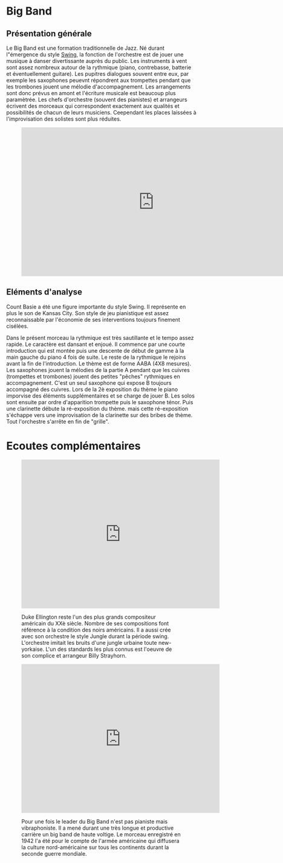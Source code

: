 # Big Band

## Présentation générale
Le Big Band est une formation traditionnelle de Jazz. Né durant l"émergence du style [Swing](/styles/a2-swing.md#Présentation-Générale), la fonction de l'orchestre est de jouer une musique à danser divertissante auprès du public. Les instruments à vent sont assez nombreux autour de la rythmique (piano, contrebasse, batterie et éventuellement guitare). Les pupitres dialogues souvent entre eux, par exemple les saxophones peuevnt répondrent aux trompettes pendant que les trombones jouent une mélodie d'accompagnement. Les arrangements sont donc prévus en amont et l'écriture musicale est beaucoup plus paramètrée. Les chefs d'orchestre (souvent des pianistes) et arrangeurs écrivent des morceaux qui correspondent exactement aux qualités et possibilités de chacun de leurs musiciens. Ceependant les places laissées à l'improvisation des solistes sont plus réduites.

<figure class="app-frame formations text-align-center" data-title="Jumpin At The Woodside - Count Basie Orchestra">
 <iframe width="699" height="393" src="https://www.youtube.com/embed/DLNjJytddVU?list=RDDLNjJytddVU" title="Count Basie  - Jumping At The Woodside" frameborder="0" allow="accelerometer; autoplay; clipboard-write; encrypted-media; gyroscope; picture-in-picture; web-share" allowfullscreen></iframe>
  <!-- <video src="assets/images/Jumpin.At.The.Woodside-Count.Basie_360p.mp4" controls> -->
</figure>

## Eléments d'analyse
Count Basie a été une figure importante du style Swing. Il représente en plus le son de Kansas City. Son style de jeu pianistique est assez reconnaissable par l'économie de ses interventions toujours finement cisélées.

Dans le présent morceau la rythmique est très sautillante et le tempo assez rapide. Le caractère est dansant et enjoué. Il commence par une courte introduction qui est montée puis une descente de début de gamme à la main gauche du piano 4 fois de suite. Le reste de la rythmique le rejoins avant la fin de l'introduction. Le thème est de forme AABA (4X8 mesures). Les saxophones jouent la mélodies de la partie A pendant que les cuivres (trompettes et trombones) jouent des petites "pêches" rythmiques en accompagnement. C'est un seul saxophone qui expose B toujours accompagné des cuivres. Lors de la 2è exposition du thème le piano imporvise des éléments supplémentaires et se charge de jouer B. Les solos sont ensuite par ordre d'apparition trompette puis le saxophone ténor. Puis une clarinette débute la ré-exposition du thème. mais cette ré-exposition s'échappe vers une improvisation de la clarinette sur des bribes de thème. Tout l'orchestre s'arrête en fin de "grille".

# Ecoutes complémentaires
<div class="encarts">
<figure class="app-frame encart text-align-center formations" data-title="Take The A-Train - Big Band de Duke Ellington">
   <iframe width="524" height="393" src="https://www.youtube.com/embed/cb2w2m1JmCY" title="Duke Ellington, &quot;Take the A Train&quot;" frameborder="0" allow="accelerometer; autoplay; clipboard-write; encrypted-media; gyroscope; picture-in-picture; web-share" allowfullscreen></iframe>
   <!-- <video controls src="assets/images/Take.th.A.Train-Duke.Ellington.mp4"></video>-->
  <p>
 Duke Ellington reste l'un des plus grands compositeur américain du XXè siècle. Nombre de ses compositions font référence à la condition des noirs américains. Il a aussi crée avec son orchestre le style Jungle durant la période swing. L'orchestre imitait les bruits d'une jungle urbaine toute new-yorkaise. L'un des standards les plus connus est l'oeuvre de son complice et arrangeur Billy Strayhorn. 
  </p>
</figure>
<figure class="app-frame encart text-align-center formations" data-title="Flying Home - Big Band de Duke Ellington">
<iframe width="524" height="393" src="https://www.youtube.com/embed/Lbh8RUfAkA0" title="1942 HITS ARCHIVE: Flying Home - Lionel Hampton (1942 Decca version)" frameborder="0" allow="accelerometer; autoplay; clipboard-write; encrypted-media; gyroscope; picture-in-picture; web-share" allowfullscreen></iframe>
  <!--<video controls src="assets/images/Flying.Home-Lionel-Hampton-1942-Decca-version_360p.mp4"></video>-->
  <p>
 Pour une fois le leader du Big Band n'est pas pianiste mais vibraphoniste. Il a mené durant une très longue et productive carrière un big band de haute voltige. Le morceau enregistré en 1942 l'a été pour le compte de l'armée américaine qui diffusera la culture nord-américaine sur tous les continents durant la seconde guerre mondiale.
  </p>
</figure>
</div>